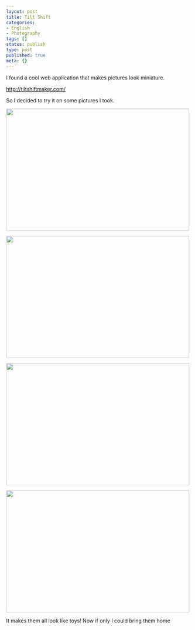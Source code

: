 ```yaml
---
layout: post
title: Tilt Shift
categories:
- English
- Photography
tags: []
status: publish
type: post
published: true
meta: {}
---
```

I found a cool web application that makes pictures look miniature.

<a href="http://tiltshiftmaker.com/">http://tiltshiftmaker.com/</a>

So I decided to try it on some pictures I took.

<a href="/images/2010/10/wpid-DSC_0070-tiltshift1.jpg" rel="lightbox"><img src="/images/2010/10/wpid-DSC_0070-tiltshift1-500x332.jpg" alt="" title="Picture" width="500" height="332" class="alignnone size-medium wp-image-1204" /></a>

<a href="/images/2010/10/wpid-DSC_0210-tiltshift1.jpg" rel="lightbox"><img src="/images/2010/10/wpid-DSC_0210-tiltshift1-500x332.jpg" alt="" title="Picture" width="500" height="332" class="alignnone size-medium wp-image-1204" /></a>

<a href="/images/2010/10/wpid-DSC_0212-tiltshift1.jpg" rel="lightbox"><img src="/images/2010/10/wpid-DSC_0212-tiltshift1-500x332.jpg" alt="" title="Picture" width="500" height="332" class="alignnone size-medium wp-image-1204" /></a>

<a href="/images/2010/10/wpid-sml_DSC_0374-tiltshift1.jpg" rel="lightbox"><img src="/images/2010/10/wpid-sml_DSC_0374-tiltshift1-500x332.jpg" alt="" title="Picture" width="500" height="332" class="alignnone size-medium wp-image-1204" /></a>

It makes them all look like toys! Now if only I could bring them home
